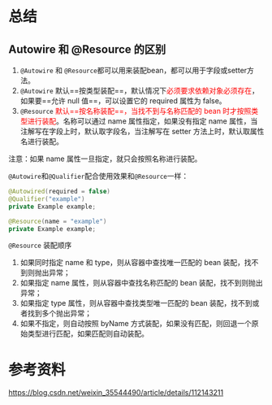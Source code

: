 # 总结

## Autowire 和 @Resource 的区别

1. `@Autowire` 和 `@Resource`都可以用来装配bean，都可以用于字段或setter方法。
2. `@Autowire` 默认==按类型装配==，默认情况下<font color=red>必须要求依赖对象必须存在</font>，如果要==允许 null 值==，可以设置它的 required 属性为 false。
3. `@Resource` <font color=red>默认==按名称装配==，当找不到与名称匹配的 bean 时才按照类型进行装配</font>。名称可以通过 name 属性指定，如果没有指定 name 属性，当注解写在字段上时，默认取字段名，当注解写在 setter 方法上时，默认取属性名进行装配。

注意：如果 name 属性一旦指定，就只会按照名称进行装配。

`@Autowire`和`@Qualifier`配合使用效果和`@Resource`一样：

```java
@Autowired(required = false) 
@Qualifier("example")
private Example example;

@Resource(name = "example")
private Example example;
```

`@Resource` 装配顺序

1. 如果同时指定 name 和 type，则从容器中查找唯一匹配的 bean 装配，找不到则抛出异常；
2. 如果指定 name 属性，则从容器中查找名称匹配的 bean 装配，找不到则抛出异常；
3. 如果指定 type 属性，则从容器中查找类型唯一匹配的 bean 装配，找不到或者找到多个抛出异常；
4. 如果不指定，则自动按照 byName 方式装配，如果没有匹配，则回退一个原始类型进行匹配，如果匹配则自动装配。



# 参考资料

https://blog.csdn.net/weixin_35544490/article/details/112143211